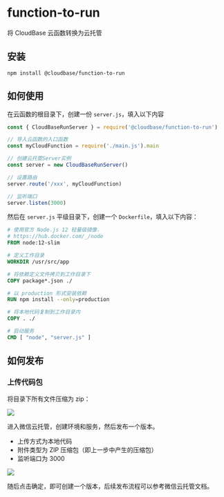 # function-to-run

将 CloudBase 云函数转换为云托管

## 安装

```
npm install @cloudbase/function-to-run
```

## 如何使用

在云函数的根目录下，创建一份 `server.js`，填入以下内容

```js
const { CloudBaseRunServer } = require('@cloudbase/function-to-run')

// 导入云函数的入口函数
const myCloudFunction = require('./main.js').main

// 创建云托管Server实例
const server = new CloudBaseRunServer()

// 设置路由
server.route('/xxx', myCloudFunction)

// 监听端口
server.listen(3000)
```

然后在 `server.js` 平级目录下，创建一个 `Dockerfile`，填入以下内容：

```dockerfile
# 使用官方 Node.js 12 轻量级镜像.
# https://hub.docker.com/_/node
FROM node:12-slim

# 定义工作目录
WORKDIR /usr/src/app

# 将依赖定义文件拷贝到工作目录下
COPY package*.json ./

# 以 production 形式安装依赖
RUN npm install --only=production

# 将本地代码复制到工作目录内
COPY . ./

# 启动服务
CMD [ "node", "server.js" ]
```

## 如何发布

### 上传代码包

将目录下所有文件压缩为 zip：

![](https://main.qcloudimg.com/raw/2f7b3d10472cb95f7a87691a679e1ef6.png)

进入微信云托管，创建环境和服务，然后发布一个版本。

- 上传方式为本地代码
- 附件类型为 ZIP 压缩包（即上一步中产生的压缩包）
- 监听端口为 3000

![](https://main.qcloudimg.com/raw/42ff035c940850d5e4b7915a0a17f40c.png)

随后点击确定，即可创建一个版本，后续发布流程可以参考微信云托管文档。
